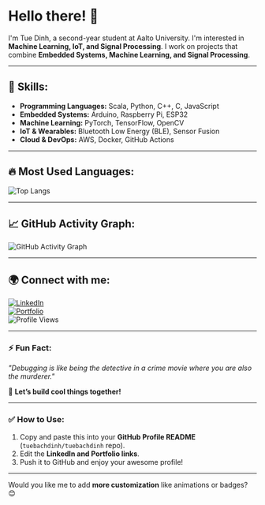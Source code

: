 
# Hello there! 👋  

I'm Tue Dinh, a second-year student at Aalto University. I'm interested in **Machine Learning, IoT, and Signal Processing**. I work on projects that combine **Embedded Systems, Machine Learning, and Signal Processing**.

---

## 🚀 Skills:
- **Programming Languages:** Scala, Python, C++, C, JavaScript  
- **Embedded Systems:** Arduino, Raspberry Pi, ESP32  
- **Machine Learning:** PyTorch, TensorFlow, OpenCV  
- **IoT & Wearables:** Bluetooth Low Energy (BLE), Sensor Fusion  
- **Cloud & DevOps:** AWS, Docker, GitHub Actions  

---

## 🔥 Most Used Languages:
![Top Langs](https://github-readme-stats.vercel.app/api/top-langs/?username=tuebachdinh&layout=compact&theme=tokyonight)

---

## 📈 GitHub Activity Graph:
![GitHub Activity Graph](https://github-readme-activity-graph.vercel.app/graph?username=tuebachdinh&theme=tokyonight)

---

## 🌍 Connect with me:
[![LinkedIn](https://img.shields.io/badge/LinkedIn-Ann-blue?logo=linkedin)](https://linkedin.com/in/tuebachdinh)  
[![Portfolio](https://img.shields.io/badge/Portfolio-My%20Website-green?logo=vercel)](https://your-portfolio-link)  
![Profile Views](https://komarev.com/ghpvc/?username=tuebachdinh&color=blue)

---

### ⚡ Fun Fact:
_"Debugging is like being the detective in a crime movie where you are also the murderer."_

🚀 **Let’s build cool things together!**  

---

### ✅ **How to Use:**
1. Copy and paste this into your **GitHub Profile README** (`tuebachdinh/tuebachdinh` repo).
2. Edit the **LinkedIn and Portfolio links**.
3. Push it to GitHub and enjoy your awesome profile!

---

Would you like me to add **more customization** like animations or badges? 😊
